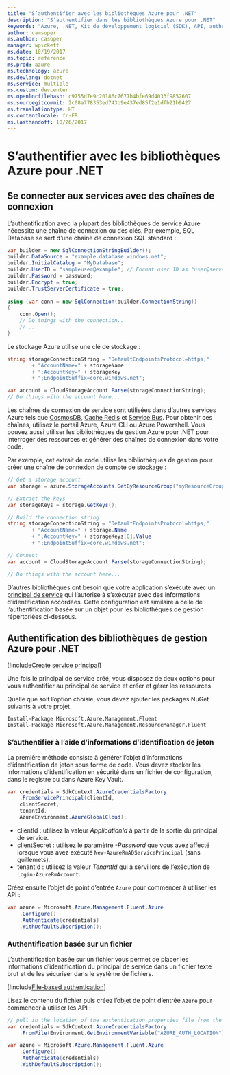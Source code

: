 ```yaml
---
title: "S’authentifier avec les bibliothèques Azure pour .NET"
description: "S’authentifier dans les bibliothèques Azure pour .NET"
keywords: "Azure, .NET, Kit de développement logiciel (SDK), API, authentification, Active Directory, principal du service"
author: camsoper
ms.author: casoper
manager: wpickett
ms.date: 10/19/2017
ms.topic: reference
ms.prod: azure
ms.technology: azure
ms.devlang: dotnet
ms.service: multiple
ms.custom: devcenter
ms.openlocfilehash: c9755d7e9c20186c7677b4bfe69d4033f9852607
ms.sourcegitcommit: 2c08a778353ed743b9e437ed85f2e1dfb21b9427
ms.translationtype: HT
ms.contentlocale: fr-FR
ms.lasthandoff: 10/26/2017
---
```

# <a name="authenticate-with-the-azure-libraries-for-net"></a>S’authentifier avec les bibliothèques Azure pour .NET

## <a name="connect-to-services-with-connection-strings"></a>Se connecter aux services avec des chaînes de connexion

L’authentification avec la plupart des bibliothèques de service Azure nécessite une chaîne de connexion ou des clés. Par exemple, SQL Database se sert d’une chaîne de connexion SQL standard :

```csharp
var builder = new SqlConnectionStringBuilder();
builder.DataSource = "example.database.windows.net";
builder.InitialCatalog = "MyDatabase";
builder.UserID = "sampleuser@example"; // Format user ID as "user@server"
builder.Password = password;
builder.Encrypt = true;
builder.TrustServerCertificate = true;
                
using (var conn = new SqlConnection(builder.ConnectionString))
{
    conn.Open();
    // Do things with the connection...
    // ...
}
```

Le stockage Azure utilise une clé de stockage :

```csharp
string storageConnectionString = "DefaultEndpointsProtocol=https;"
        + "AccountName=" + storageName
        + ";AccountKey=" + storageKey
        + ";EndpointSuffix=core.windows.net";

var account = CloudStorageAccount.Parse(storageConnectionString);
// Do things with the account here...
```

Les chaînes de connexion de service sont utilisées dans d’autres services Azure tels que [CosmosDB](/azure/documentdb/documentdb-dotnet-application#a-nametoc395637769astep-5-wiring-up-azure-cosmos-db), [Cache Redis](/azure/redis-cache/cache-dotnet-how-to-use-azure-redis-cache) et [Service Bus](/azure/service-bus-messaging/service-bus-dotnet-get-started-with-queues). Pour obtenir ces chaînes, utilisez le portail Azure, Azure CLI ou Azure Powershell.  Vous pouvez aussi utiliser les bibliothèques de gestion Azure pour .NET pour interroger des ressources et générer des chaînes de connexion dans votre code. 

Par exemple, cet extrait de code utilise les bibliothèques de gestion pour créer une chaîne de connexion de compte de stockage :

```csharp
// Get a storage account
var storage = azure.StorageAccounts.GetByResourceGroup("myResourceGroup", "myStorageAccount");

// Extract the keys
var storageKeys = storage.GetKeys();

// Build the connection string
string storageConnectionString = "DefaultEndpointsProtocol=https;"
        + "AccountName=" + storage.Name
        + ";AccountKey=" + storageKeys[0].Value
        + ";EndpointSuffix=core.windows.net";

// Connect
var account = CloudStorageAccount.Parse(storageConnectionString);

// Do things with the account here...
```

D’autres bibliothèques ont besoin que votre application s’exécute avec un [principal de service](https://docs.microsoft.com/azure/active-directory/develop/active-directory-application-objects) qui l’autorise à s’exécuter avec des informations d’identification accordées. Cette configuration est similaire à celle de l’authentification basée sur un objet pour les bibliothèques de gestion répertoriées ci-dessous.

## <a name="mgmt-auth"></a>Authentification des bibliothèques de gestion Azure pour .NET

[!include[Create service principal](includes/create-sp.md)]

Une fois le principal de service créé, vous disposez de deux options pour vous authentifier au principal de service et créer et gérer les ressources.

Quelle que soit l’option choisie, vous devez ajouter les packages NuGet suivants à votre projet.

```
Install-Package Microsoft.Azure.Management.Fluent
Install-Package Microsoft.Azure.Management.ResourceManager.Fluent
```

### <a name="authenticate-with-token-credentials"></a>S’authentifier à l’aide d’informations d’identification de jeton

La première méthode consiste à générer l’objet d’informations d’identification de jeton sous forme de code.  Vous devez stocker les informations d’identification en sécurité dans un fichier de configuration, dans le registre ou dans Azure Key Vault.

```csharp
var credentials = SdkContext.AzureCredentialsFactory
    .FromServicePrincipal(clientId,
    clientSecret,
    tenantId, 
    AzureEnvironment.AzureGlobalCloud);
```

- clientId : utilisez la valeur *ApplicationId* à partir de la sortie du principal de service.
- clientSecret : utilisez le paramètre *-Password* que vous avez affecté lorsque vous avez exécuté `New-AzureRmADServicePrincipal` (sans guillemets).
- tenantId : utilisez la valeur *TenantId* qui a servi lors de l’exécution de `Login-AzureRmAccount`.

Créez ensuite l’objet de point d’entrée `Azure` pour commencer à utiliser les API :

```csharp
var azure = Microsoft.Azure.Management.Fluent.Azure
    .Configure()
    .Authenticate(credentials)
    .WithDefaultSubscription();
```

### <a name="mgmt-file"></a>Authentification basée sur un fichier

L’authentification basée sur un fichier vous permet de placer les informations d’identification du principal de service dans un fichier texte brut et de les sécuriser dans le système de fichiers.

[!include[File-based authentication](includes/file-based-auth.md)]

Lisez le contenu du fichier puis créez l’objet de point d’entrée `Azure` pour commencer à utiliser les API :

```csharp
// pull in the location of the authentication properties file from the environment 
var credentials = SdkContext.AzureCredentialsFactory
    .FromFile(Environment.GetEnvironmentVariable("AZURE_AUTH_LOCATION"));

var azure = Microsoft.Azure.Management.Fluent.Azure
    .Configure()
    .Authenticate(credentials)
    .WithDefaultSubscription();
```
